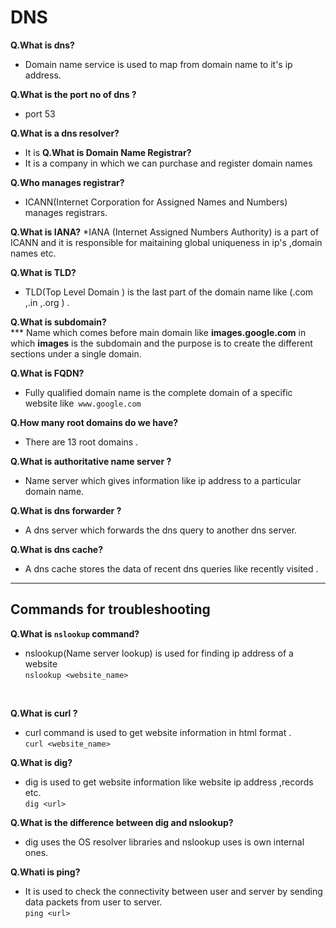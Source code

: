 #  DNS


**Q.What is dns?** <br />
*  Domain name service  is used to map from domain name to it's ip address.

**Q.What is the port no of dns ?** <br />
*  port 53

**Q.What is a dns resolver?** <br />
* It is 
**Q.What is Domain Name Registrar?**<br />
*  It is a company in which we can purchase and register domain names

**Q.Who manages registrar?**<br />
* ICANN(Internet Corporation for Assigned Names and Numbers) manages registrars.

**Q.What is IANA?**
*IANA (Internet Assigned Numbers Authority) is a part of ICANN and it is responsible for maitaining global uniqueness in ip's ,domain names etc. 


**Q.What is TLD?**<br />
* TLD(Top Level Domain ) is the last part of the domain name like (.com ,.in ,.org ) .

**Q.What is subdomain?** <br />
*** Name which comes before main domain like **images.google.com** in which **images**  is the subdomain and the purpose is to create the different sections under a single domain.

**Q.What is FQDN?** <br />
* Fully qualified domain name is the complete domain of a specific website like` www.google.com`

**Q.How many root domains do we have?**
* There are 13 root domains .


**Q.What is authoritative name server ?**
* Name server which gives information like ip address to a particular domain name.

**Q.What is  dns forwarder ?**
* A dns server which forwards the dns query to another dns server.

**Q.What is dns cache?**
* A dns cache stores the data of recent dns queries like recently visited .



  

***
## Commands for troubleshooting 

**Q.What is `nslookup` command?** <br />
* nslookup(Name server lookup) is used for finding ip address of a website  <br />
`nslookup <website_name>`
 <br />
  
**Q.What is curl ?** <br />
* curl command is used to get website information in html format . <br />
`curl <website_name>`



**Q.What is dig?** <br />
* dig is used to get website information like website ip address ,records etc. <br />
`dig <url>`

**Q.What is the difference between dig and nslookup?**
* dig uses the OS resolver libraries and  nslookup uses is own internal ones.

**Q.Whati is ping?** <br />
* It is used to check the connectivity between user and server by sending data packets from user to server.  
`ping <url>`


